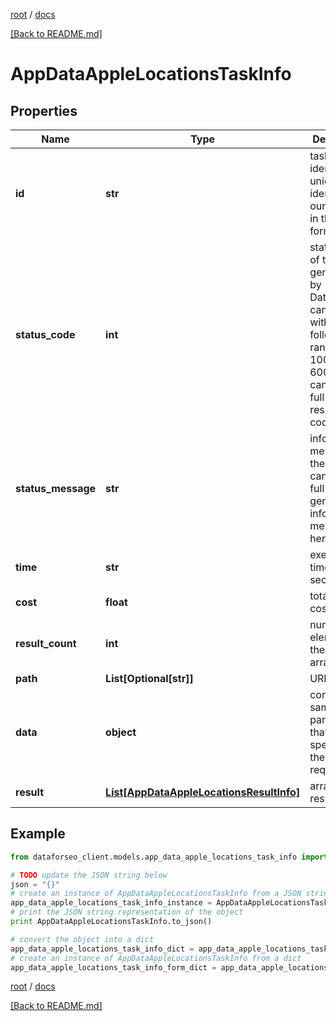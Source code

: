 [root](./../ "root") / [docs](./ "docs")

[[Back to README.md]](./../README.md "[Back to README.md]")

# AppDataAppleLocationsTaskInfo

## Properties

Name | Type | Description | Notes
------------ | ------------- | ------------- | -------------
**id** | **str** | task identifier unique task identifier in our system in the UUID format | [optional]
**status_code** | **int** | status code of the task generated by DataForSEO, can be within the following range: 10000-60000 you can find the full list of the response codes here | [optional]
**status_message** | **str** | informational message of the task you can find the full list of general informational messages here | [optional]
**time** | **str** | execution time, seconds | [optional]
**cost** | **float** | total tasks cost, USD | [optional]
**result_count** | **int** | number of elements in the result array | [optional]
**path** | **List[Optional[str]]** | URL path | [optional]
**data** | **object** | contains the same parameters that you specified in the POST request | [optional]
**result** | [**List[AppDataAppleLocationsResultInfo]**](AppDataAppleLocationsResultInfo.md) | array of results | [optional]

## Example

```python
from dataforseo_client.models.app_data_apple_locations_task_info import AppDataAppleLocationsTaskInfo

# TODO update the JSON string below
json = "{}"
# create an instance of AppDataAppleLocationsTaskInfo from a JSON string
app_data_apple_locations_task_info_instance = AppDataAppleLocationsTaskInfo.from_json(json)
# print the JSON string representation of the object
print AppDataAppleLocationsTaskInfo.to_json()

# convert the object into a dict
app_data_apple_locations_task_info_dict = app_data_apple_locations_task_info_instance.to_dict()
# create an instance of AppDataAppleLocationsTaskInfo from a dict
app_data_apple_locations_task_info_form_dict = app_data_apple_locations_task_info.from_dict(app_data_apple_locations_task_info_dict)
```

  

[root](./../ "root") / [docs](./ "docs")

[[Back to README.md]](./../README.md "[Back to README.md]")
